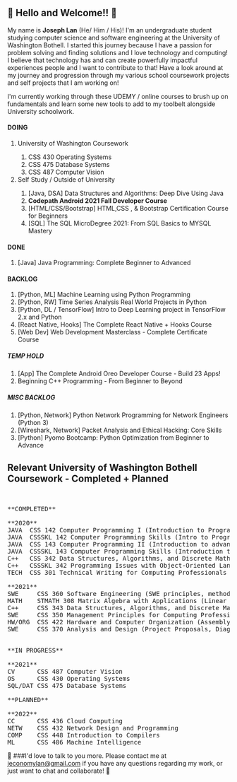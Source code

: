<h2>👋 Hello and Welcome!! 👋</h2>

<p>
My name is <b>Joseph Lan</b> (He/ Him / His)! I'm an undergraduate student studying computer science and software engineering at the University of Washington Bothell. I started this journey because I have a passion for problem solving and finding solutions and I love technology and computing! I believe that technology has and can create powerfully impactful experiences people and I want to contribute to that! Have a look around at my journey and progression through my various school coursework projects and self projects that I am working on!
</p>

I'm currently working through these UDEMY / online courses to brush up on fundamentals and learn some new tools to add to my toolbelt alongside University schoolwork.<br>

<h4>DOING</h4>
<ol>
  <li>University of Washington Coursework</li>
    <ol>
      <li>CSS 430 Operating Systems</li>
      <li>CSS 475 Database Systems</li>
      <li>CSS 487 Computer Vision</li>
    </ol>
  <li>Self Study / Outside of University</li>
  <ol>
    <li>[Java, DSA] Data Structures and Algorithms: Deep Dive Using Java</li>
    <li><b>Codepath Android 2021 Fall Developer Course</b></li>
    <li>[HTML/CSS/Bootstrap] HTML,CSS , & Bootstrap Certification Course for Beginners</li>
    <li>[SQL] The SQL MicroDegree 2021: From SQL Basics to MYSQL Mastery</li>
  </ol>
</ol>

<h4>DONE</h4>
<ol>
  <li>[Java] Java Programming: Complete Beginner to Advanced</li>
</ol>

<h4>BACKLOG</h4>
<ol>
  <li>[Python, ML] Machine Learning using Python Programming</li>
  <li>[Python, RW] Time Series Analysis Real World Projects in Python</li>
  <li>[Python, DL / TensorFlow]	Intro to Deep Learning project in TensorFlow 2.x and Python</li>
  <li>[React Native, Hooks] The Complete React Native + Hooks Course</li>
  <li>[Web Dev] Web Development Masterclass - Complete Certificate Course</li>
</ol>

<h5>TEMP HOLD</h5>
<ol>
  <li>[App] The Complete Android Oreo Developer Course - Build 23 Apps!</li>
  <li>Beginning C++ Programming - From Beginner to Beyond</li>
</ol>

<h5>MISC BACKLOG</h5>
<ol>
  <li>[Python, Network] Python Network Programming for Network Engineers (Python 3)</li>
  <li>[Wireshark, Network] Packet Analysis and Ethical Hacking: Core Skills</li>
  <li>[Python] Pyomo Bootcamp: Python Optimization from Beginner to Advance</li>
</ol>

<h2>Relevant University of Washington Bothell Coursework - Completed + Planned</h2><br>
<pre>
**COMPLETED**<br>
**2020**
JAVA  CSS 142 Computer Programming I (Introduction to Programming Concepts)
JAVA  CSSSKL 142 Computer Programming Skills (Intro to Programming LAB)
JAVA  CSS 143 Computer Programming II (Introduction to advanced DSA/ ADT)
JAVA  CSSSKL 143 Computer Programming Skills (Introduction to advanced DSA LAB)
C++   CSS 342 Data Structures, Algorithms, and Discrete Mathematics (Programming with DSA, OOP, ++)
C++   CSSSKL 342 Programming Issues with Object-Oriented Languages (Programming with DSA, OOP LAB)
TECH  CSS 301 Technical Writing for Computing Professionals (Technical Writing)<br>
**2021**
SWE     CSS 360 Software Engineering (SWE principles, methodologies, SDLC, ++)
MATH    STMATH 308 Matrix Algebra with Applications (Linear Algebra, Applications, ++)
C++     CSS 343 Data Structures, Algorithms, and Discrete Mathematics II (Programming with DSA, OOP, BIGO, BST, GRAPH, PQUE, ++)
SWE     CSS 350 Management Principles for Computing Professionals (Management, EI, CM, ++)
HW/ORG  CSS 422 Hardware and Computer Organization (Assembly, 68K)
SWE     CSS 370 Analysis and Design (Project Proposals, Diagrams, Schematics, Requirements Elicitation, ++)<br><br>
**IN PROGRESS**<br>
**2021**
CV      CSS 487 Computer Vision
OS      CSS 430 Operating Systems
SQL/DAT CSS 475 Database Systems<br>
**PLANNED**<br>
**2022**
CC      CSS 436 Cloud Computing
NETW    CSS 432 Network Design and Programming
COMP    CSS 448 Introduction to Compilers
ML      CSS 486 Machine Intelligence
</pre>

👋 ###I'd love to talk to you more. Please contact me at jeconomylan@gmail.com if you have any questions regarding my work, or just want to chat and collaborate! 👋

<!--
**josephelan/josephelan** is a ✨ _special_ ✨ repository because its `README.md` (this file) appears on your GitHub profile.

Here are some ideas to get you started:

- 🔭 I’m currently working on ...
- 🌱 I’m currently learning ...
- 👯 I’m looking to collaborate on ...
- 🤔 I’m looking for help with ...
- 💬 Ask me about ...
- 📫 How to reach me: ...
- 😄 Pronouns: ...
- ⚡ Fun fact: ...
-->
